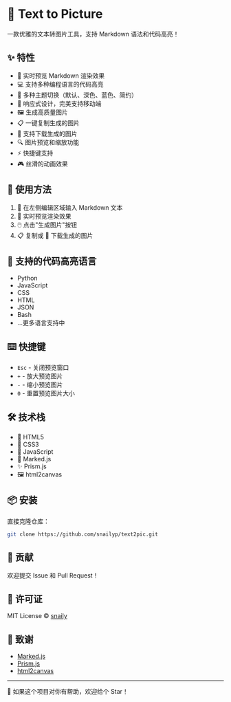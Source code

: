 # 📝 Text to Picture

一款优雅的文本转图片工具，支持 Markdown 语法和代码高亮！

## ✨ 特性

- 🎨 实时预览 Markdown 渲染效果
- 💻 支持多种编程语言的代码高亮
- 🌈 多种主题切换（默认、深色、蓝色、简约）
- 📱 响应式设计，完美支持移动端
- 🖼️ 生成高质量图片
- 📋 一键复制生成的图片
- 💾 支持下载生成的图片
- 🔍 图片预览和缩放功能
- ⚡️ 快捷键支持
- 🎮 丝滑的动画效果

## 🚀 使用方法

1. 📝 在左侧编辑区域输入 Markdown 文本
2. 👀 实时预览渲染效果
3. 🖱️ 点击"生成图片"按钮
4. 📋 复制或 💾 下载生成的图片

## 🎨 支持的代码高亮语言

- Python
- JavaScript
- CSS
- HTML
- JSON
- Bash
- ...更多语言支持中

## ⌨️ 快捷键

- `Esc` - 关闭预览窗口
- `+` - 放大预览图片
- `-` - 缩小预览图片
- `0` - 重置预览图片大小

## 🛠️ 技术栈

- 🎯 HTML5
- 🎨 CSS3
- 💫 JavaScript
- 📝 Marked.js
- ✨ Prism.js
- 🖼️ html2canvas

## 📦 安装

直接克隆仓库：

```bash
git clone https://github.com/snailyp/text2pic.git
```

## 🤝 贡献

欢迎提交 Issue 和 Pull Request！

## 📄 许可证

MIT License © [snaily](https://linux.do/u/snaily)

## 🙏 致谢

- [Marked.js](https://marked.js.org/)
- [Prism.js](https://prismjs.com/)
- [html2canvas](https://html2canvas.hertzen.com/)

---

🌟 如果这个项目对你有帮助，欢迎给个 Star！